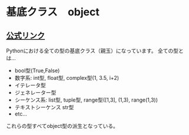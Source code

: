# 基底クラス　object

## [公式リンク](https://docs.python.org/ja/3/library/functions.html?highlight=object#object)

Pythonにおける全ての型の基底クラス（親玉）になっています。
全ての型とは...
- bool型(True,False)
- 数字系: int型, float型, complex型(1, 3.5, i+2)
- イテレータ型
- ジェネレーター型
- シーケンス系: list型, tuple型, range型([1,3], (1,3), range(1,3))
- テキストシーケンス str型
- etc...

これらの型すべてobject型の派生となっている。
